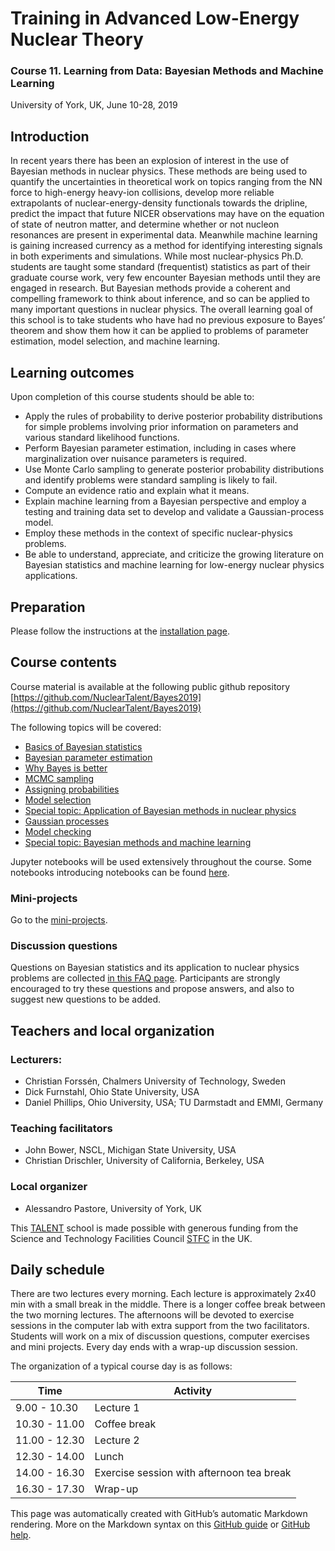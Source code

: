 # Training in Advanced Low-Energy Nuclear Theory
### Course 11. Learning from Data: Bayesian Methods and Machine Learning
University of York, UK, June 10-28, 2019

## Introduction
In recent years there has been an explosion of interest in the use of Bayesian methods in nuclear physics. These methods are being used to quantify the uncertainties in theoretical work on topics ranging from the NN force to high-energy heavy-ion collisions, develop more reliable extrapolants of nuclear-energy-density functionals towards the dripline, predict the impact that future NICER observations may have on the equation of state of neutron matter, and determine whether or not nucleon resonances are present in experimental data. Meanwhile machine learning is gaining increased currency as a method for identifying interesting signals in both experiments and simulations.
While most nuclear-physics Ph.D. students are taught some standard (frequentist) statistics as part of their graduate course work, very few encounter Bayesian methods until they are engaged in research. But Bayesian methods provide a coherent and compelling framework to think about inference, and so can be applied to many important questions in nuclear physics. The overall learning goal of this school is to take students who have had no previous exposure to Bayes’ theorem and show them how it can be applied to problems of parameter estimation, model selection, and machine learning.

## Learning outcomes
Upon completion of this course students should be able to:
- Apply the rules of probability to derive posterior probability distributions for simple problems involving prior information on parameters and various standard likelihood functions.
- Perform Bayesian parameter estimation, including in cases where marginalization over nuisance parameters is required.
- Use Monte Carlo sampling to generate posterior probability distributions and identify problems were standard sampling is likely to fail.
- Compute an evidence ratio and explain what it means.
- Explain machine learning from a Bayesian perspective and employ a testing and training data set to develop and validate a Gaussian-process model.
- Employ these methods in the context of specific nuclear-physics problems.
- Be able to understand, appreciate, and criticize the growing literature on Bayesian statistics and machine learning for low-energy nuclear physics applications.

## Preparation
Please follow the instructions at the [installation page](installation/). 

## Course contents
Course material is available at the following public github repository
[https://github.com/NuclearTalent/Bayes2019](https://github.com/NuclearTalent/Bayes2019)

The following topics will be covered:
- [Basics of Bayesian statistics](topics/basics-of-bayesian-statistics/)
- [Bayesian parameter estimation](topics/bayesian-parameter-estimation/)
- [Why Bayes is better](topics/why-bayes-is-better/)
- [MCMC sampling](topics/mcmc-sampling/)
- [Assigning probabilities](topics/assigning-probabilities/)
- [Model selection](topics/model-selection/)
- [Special topic: Application of Bayesian methods in nuclear physics](topics/application-of-bayesian-methods-in-nuclear-physics/)
- [Gaussian processes](topics/gaussian-processes/)
- [Model checking](topics/model-checking/)
- [Special topic: Bayesian methods and machine learning](topics/bayesian-methods-and-machine-learning/)

Jupyter notebooks will be used extensively throughout the course. Some notebooks introducing notebooks can be found [here](topics/jupyter-and-python-basics/).

### Mini-projects

Go to the [mini-projects](mini-projects/).


### Discussion questions
Questions on Bayesian statistics and its application to nuclear physics problems are collected [in this FAQ page](discussion_questions/). Participants are strongly encouraged to try these questions and propose answers, and also to suggest new questions to be added. 

## Teachers and local organization

### Lecturers: 
- Christian Forssén, Chalmers University of Technology, Sweden
- Dick Furnstahl, Ohio State University, USA 
- Daniel Phillips, Ohio University, USA; TU Darmstadt and EMMI, Germany

### Teaching facilitators
- John Bower, NSCL, Michigan State University, USA
- Christian Drischler, University of California, Berkeley, USA

### Local organizer
- Alessandro Pastore, University of York, UK

This [TALENT](https://fribtheoryalliance.org/TALENT/) school is made possible with generous funding from the Science and Technology Facilities Council [STFC](https://stfc.ukri.org/) in the UK.

## Daily schedule
There are two lectures every morning. Each lecture is approximately 2x40 min with a small break in the middle. There is a longer coffee break between the two morning lectures. The afternoons will be devoted to exercise sessions in the computer lab with extra support from the two facilitators. Students will work on a mix of discussion questions, computer exercises and mini projects. Every day ends with a wrap-up discussion session.

The organization of a typical course day is as follows:

Time | Activity
------------ | -------------
9.00 - 10.30 | Lecture 1
10.30 - 11.00 | Coffee break
11.00 - 12.30 | Lecture 2
12.30 - 14.00 | Lunch
14.00 - 16.30 | Exercise session with afternoon tea break
16.30 - 17.30 | Wrap-up

This page was automatically created with GitHub’s automatic Markdown rendering. More on the Markdown syntax on this [GitHub guide](https://help.github.com/en/articles/basic-writing-and-formatting-syntax) or [GitHub help](https://help.github.com/en/articles/basic-writing-and-formatting-syntax).

